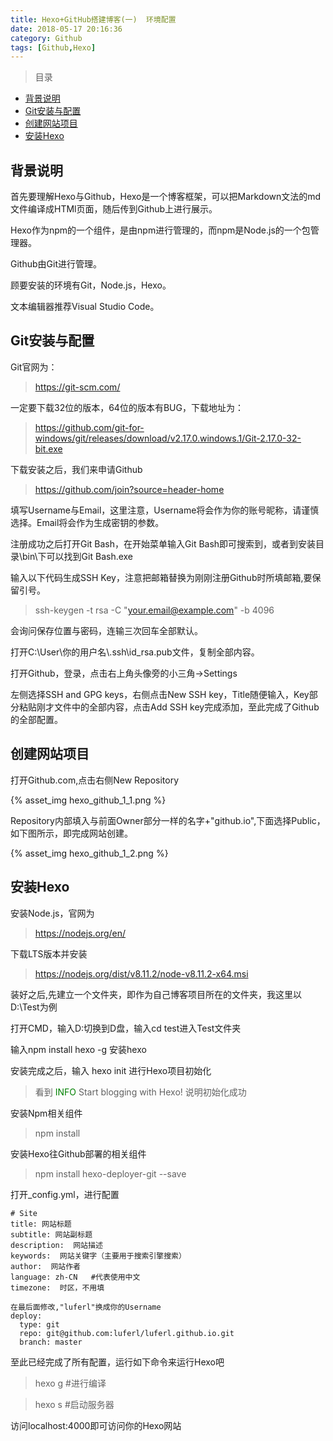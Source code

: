 ```yaml
---
title: Hexo+GitHub搭建博客(一)  环境配置
date: 2018-05-17 20:16:36
category: Github
tags: [Github,Hexo]
---
```



>目录

* [背景说明](#背景说明)
* [Git安装与配置](#git安装与配置)
* [创建网站项目](#创建网站项目)
* [安装Hexo](#安装hexo)

## 背景说明

首先要理解Hexo与Github，Hexo是一个博客框架，可以把Markdown文法的md文件编译成HTMl页面，随后传到Github上进行展示。

Hexo作为npm的一个组件，是由npm进行管理的，而npm是Node.js的一个包管理器。

Github由Git进行管理。

顾要安装的环境有Git，Node.js，Hexo。

文本编辑器推荐Visual Studio Code。

## Git安装与配置

Git官网为：
>https://git-scm.com/

一定要下载32位的版本，64位的版本有BUG，下载地址为：
>https://github.com/git-for-windows/git/releases/download/v2.17.0.windows.1/Git-2.17.0-32-bit.exe

下载安装之后，我们来申请Github
>https://github.com/join?source=header-home

填写Username与Email，这里注意，Username将会作为你的账号昵称，请谨慎选择。Email将会作为生成密钥的参数。

注册成功之后打开Git Bash，在开始菜单输入Git Bash即可搜索到，或者到安装目录\bin\下可以找到Git Bash.exe

输入以下代码生成SSH Key，注意把邮箱替换为刚刚注册Github时所填邮箱,要保留引号。
>ssh-keygen -t rsa -C "your.email@example.com" -b 4096

会询问保存位置与密码，连输三次回车全部默认。

打开C:\User\你的用户名\\.ssh\id_rsa.pub文件，复制全部内容。

打开Github，登录，点击右上角头像旁的小三角->Settings

左侧选择SSH and GPG keys，右侧点击New SSH key，Title随便输入，Key部分粘贴刚才文件中的全部内容，点击Add SSH key完成添加，至此完成了Github的全部配置。

## 创建网站项目

打开Github.com,点击右侧New Repository

{% asset_img hexo_github_1_1.png %}

Repository内部填入与前面Owner部分一样的名字+"github.io",下面选择Public，如下图所示，即完成网站创建。

{% asset_img hexo_github_1_2.png %}

## 安装Hexo

安装Node.js，官网为
>https://nodejs.org/en/

下载LTS版本并安装

>https://nodejs.org/dist/v8.11.2/node-v8.11.2-x64.msi

装好之后,先建立一个文件夹，即作为自己博客项目所在的文件夹，我这里以D:\Test为例

打开CMD，输入D:切换到D盘，输入cd test进入Test文件夹

输入npm install hexo -g 安装hexo

安装完成之后，输入 hexo init 进行Hexo项目初始化
>看到 <font color=green>INFO</font>  Start blogging with Hexo!  说明初始化成功

安装Npm相关组件
>npm install

安装Hexo往Github部署的相关组件

>npm install hexo-deployer-git --save

打开_config.yml，进行配置
```
# Site
title: 网站标题
subtitle: 网站副标题
description:  网站描述
keywords:  网站关键字（主要用于搜索引擎搜索）
author:  网站作者
language: zh-CN   #代表使用中文
timezone:  时区，不用填

在最后面修改,"luferl"换成你的Username
deploy:
  type: git
  repo: git@github.com:luferl/luferl.github.io.git
  branch: master

```

至此已经完成了所有配置，运行如下命令来运行Hexo吧
>hexo g #进行编译

>hexo s #启动服务器

访问localhost:4000即可访问你的Hexo网站
